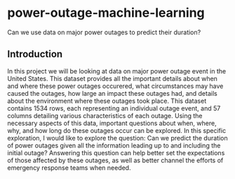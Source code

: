# power-outage-machine-learning
Can we use data on major power outages to predict their duration?

## Introduction

In this project we will be looking at data on major power outage event in the United States. This dataset provides all the important details about when and where these power outages occurered, what circumstances may have caused the outages, how large an impact these outages had, and details about the environment where these outages took place. This dataset contains 1534 rows, each representing an individual outage event, and 57 columns detailing various characteristics of each outage. Using the necessary aspects of this data, important questions about when, where, why, and how long do these outages occur can be explored. In this specific exploration, I would like to explore the question: Can we predict the duration of power outages given all the information leading up to and including the initial outage? Answering this question can help better set the expectations of those affected by these outages, as well as better channel the efforts of emergency response teams when needed.
